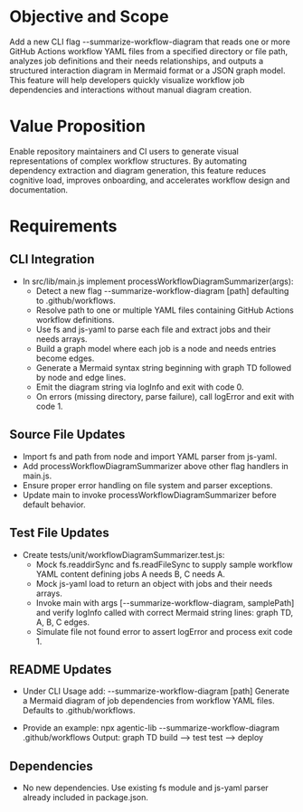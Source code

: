 # Objective and Scope

Add a new CLI flag --summarize-workflow-diagram that reads one or more GitHub Actions workflow YAML files from a specified directory or file path, analyzes job definitions and their needs relationships, and outputs a structured interaction diagram in Mermaid format or a JSON graph model. This feature will help developers quickly visualize workflow job dependencies and interactions without manual diagram creation.

# Value Proposition

Enable repository maintainers and CI users to generate visual representations of complex workflow structures. By automating dependency extraction and diagram generation, this feature reduces cognitive load, improves onboarding, and accelerates workflow design and documentation.

# Requirements

## CLI Integration

- In src/lib/main.js implement processWorkflowDiagramSummarizer(args):
  - Detect a new flag --summarize-workflow-diagram [path] defaulting to .github/workflows.
  - Resolve path to one or multiple YAML files containing GitHub Actions workflow definitions.
  - Use fs and js-yaml to parse each file and extract jobs and their needs arrays.
  - Build a graph model where each job is a node and needs entries become edges.
  - Generate a Mermaid syntax string beginning with graph TD followed by node and edge lines.
  - Emit the diagram string via logInfo and exit with code 0.
  - On errors (missing directory, parse failure), call logError and exit with code 1.

## Source File Updates

- Import fs and path from node and import YAML parser from js-yaml.
- Add processWorkflowDiagramSummarizer above other flag handlers in main.js.
- Ensure proper error handling on file system and parser exceptions.
- Update main to invoke processWorkflowDiagramSummarizer before default behavior.

## Test File Updates

- Create tests/unit/workflowDiagramSummarizer.test.js:
  - Mock fs.readdirSync and fs.readFileSync to supply sample workflow YAML content defining jobs A needs B, C needs A.
  - Mock js-yaml load to return an object with jobs and their needs arrays.
  - Invoke main with args [--summarize-workflow-diagram, samplePath] and verify logInfo called with correct Mermaid string lines: graph TD, A, B, C edges.
  - Simulate file not found error to assert logError and process exit code 1.

## README Updates

- Under CLI Usage add:
  --summarize-workflow-diagram [path]
      Generate a Mermaid diagram of job dependencies from workflow YAML files. Defaults to .github/workflows.

- Provide an example:
  npx agentic-lib --summarize-workflow-diagram .github/workflows
  Output:
  graph TD
  build --> test
  test --> deploy

## Dependencies

- No new dependencies. Use existing fs module and js-yaml parser already included in package.json.